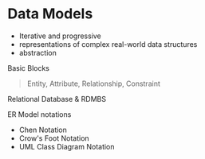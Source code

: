 # Data Models

- Iterative and progressive
- representations of complex real-world data structures
- abstraction

Basic Blocks
> Entity, Attribute, Relationship, Constraint

Relational Database & RDMBS

ER Model notations

- Chen Notation
- Crow's Foot Notation
- UML Class Diagram Notation

